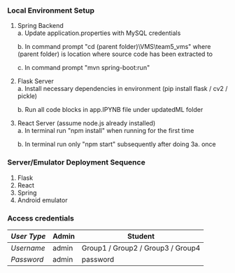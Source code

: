 ### Local Environment Setup

 1. Spring Backend
	 <br>a. Update application.properties with MySQL credentials
	 
	 b. In command prompt "cd (parent folder)\VMS\team5_vms" where (parent folder) is location where source code has been extracted to
	
	c. In command prompt "mvn spring-boot:run"
 
 2.  Flask Server
	 <br>a. Install necessary dependencies in environment 
	 (pip install flask / cv2 / pickle)
	 
	 b. Run all code blocks in app.IPYNB file under updatedML folder
	 
 3. React Server (assume node.js already installed)
	<br>a. In terminal run "npm install" when running for the first time
	 
	 b. In terminal run only "npm start" subsequently after doing 3a. once

### Server/Emulator Deployment Sequence

 1. Flask
 2. React
 3. Spring
 4. Android emulator

### Access credentials

| *User Type* | Admin |Student  | 
|--|--|--|
| *Username* | admin | Group1 / Group2 / Group3 / Group4 |
|*Password*|admin|password|
